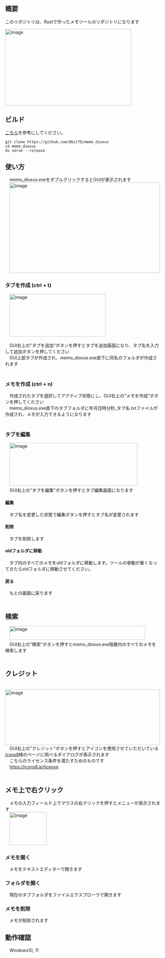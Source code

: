 ## 概要
このリポジトリは、Rustで作ったメモツールのリポジトリになります

<img width="409" height="248" alt="image" src="https://github.com/user-attachments/assets/4f80c9a4-3a77-4269-816c-0c5759f190b4" />

## ビルド
[こちら](https://dioxuslabs.com/learn/0.6/guide/tooling#setting-up-tooling)を参考にしてください。
```
git clone https://github.com/8bitTD/memo_dioxus
cd memo_dioxus
dx serve --release
```

## 使い方
　memo_dioxus.exeをダブルクリックするとGUIが表示されます<br>
　<img width="488" height="293" alt="image" src="https://github.com/user-attachments/assets/aa38f0b1-43e1-44d8-a5b6-b6a80b34e2c9" />

### タブを作成 (ctrl + t)
　<img width="312" height="138" alt="image" src="https://github.com/user-attachments/assets/d888eee4-ad8a-45d1-9d7f-96194be7a124" />

　GUI右上の"タブを追加"ボタンを押すとタブを追加画面になり、タブ名を入力して追加ボタンを押してください<br>
　GUI上部タブが作成され、memo_dioxus.exe直下に同名のフォルダが作成されます<br>
　
### メモを作成 (ctrl + n)
　作成されたタブを選択してアクティブ状態にし、GUI右上の"メモを作成"ボタンを押してください<br>
　memo_dioxus.exe直下のタブフォルダに年月日時分秒_タブ名.txtファイルが作成され、メモが入力できるようになります<br>
　　
### タブを編集
　<img width="415" height="139" alt="image" src="https://github.com/user-attachments/assets/4f25cc00-a478-40ca-80f7-8f0bf7bce02d" /><br>
　GUI右上の"タブを編集"ボタンを押すとタブ編集画面になります<br>
#### 編集
　タブ名を変更した状態で編集ボタンを押すとタブ名が変更されます<br>
#### 削除
　タブを削除します<br>
#### oldフォルダに移動
　タブ内のすべてのメモをoldフォルダに移動します。ツールの挙動が重くなってきたらoldフォルダに移動させてください。<br>
#### 戻る
　もとの画面に戻ります<br>
　　　
## 検索
　<img width="441" height="45" alt="image" src="https://github.com/user-attachments/assets/215e5988-5b22-489d-b82e-061b28cc0d7b" /><br>
　GUI右上の"検索"ボタンを押すとmemo_dioxus.exe階層内のすべてのメモを検索します<br>
　　
## クレジット
　<img width="502" height="180" alt="image" src="https://github.com/user-attachments/assets/6f4fdacb-37a6-4c65-9d64-419c8bfb2fbe" /><br>
　GUI右上の"クレジット"ボタンを押すとアイコンを使用させていただいている[icons8](https://icons8.jp/icons)様のページに飛べるダイアログが表示されます<br>
　こちらのライセンス条件を満たすためのものです<br>
　https://icons8.jp/license<br>
　　

## メモ上で右クリック
　メモの入力フィールド上でマウスの右クリックを押すとメニューが表示されます<br>
　<img width="121" height="107" alt="image" src="https://github.com/user-attachments/assets/7a99ee6a-ff36-4a98-b007-0a3c02fe9b6d" /><br>
### メモを開く
　メモをテキストエディターで開きます<br>
### フォルダを開く
　現在のタブフォルダをファイルエクスプローラで開きます<br>
### メモを削除
　メモが削除されます<br>

## 動作確認
　Windows10, 11
